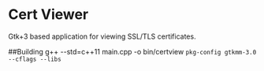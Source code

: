 # Cert Viewer
Gtk+3 based application for viewing SSL/TLS certificates.

##Building
g++ --std=c++11 main.cpp -o bin/certview `pkg-config gtkmm-3.0 --cflags --libs`
